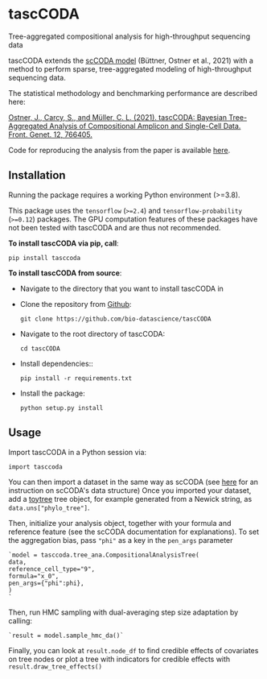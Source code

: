 # tascCODA
Tree-aggregated compositional analysis for high-throughput sequencing data

tascCODA extends the [scCODA model](https://github.com/theislab/scCODA) (Büttner, Ostner et al., 2021)
with a method to perform sparse, tree-aggregated modeling of high-throughput sequencing data.


The statistical methodology and benchmarking performance are described here:
 
[Ostner, J., Carcy, S., and Müller, C. L. (2021). tascCODA: Bayesian Tree-Aggregated Analysis of Compositional Amplicon and Single-Cell Data. Front. Genet. 12, 766405.](https://www.frontiersin.org/articles/10.3389/fgene.2021.766405/full)

Code for reproducing the analysis from the paper is available [here](https://github.com/bio-datascience/tascCODA_reproducibility).

## Installation

Running the package requires a working Python environment (>=3.8).

This package uses the `tensorflow` (`>=2.4`) and `tensorflow-probability` (`>=0.12`) packages.
The GPU computation features of these packages have not been tested with tascCODA and are thus not recommended.
    
**To install tascCODA via pip, call**:

    pip install tasccoda


**To install tascCODA from source**:

- Navigate to the directory that you want to install tascCODA in
- Clone the repository from [Github](https://github.com/bio-datascience/tascCODA):

    `git clone https://github.com/bio-datascience/tascCODA`

- Navigate to the root directory of tascCODA:

    `cd tascCODA`

- Install dependencies::

    `pip install -r requirements.txt`

- Install the package:

    `python setup.py install`


## Usage

Import tascCODA in a Python session via:

    import tasccoda

You can then import a dataset in the same way as scCODA (see [here](https://sccoda.readthedocs.io/en/latest/) for an instruction on scCODA's data structure)
Once you imported your dataset, add a [toytree](https://github.com/eaton-lab/toytree) tree object, for example generated from a Newick string, as `data.uns["phylo_tree"]`.

Then, initialize your analysis object, together with your formula and reference feature (see the scCODA documentation for explanations).
To set the aggregation bias, pass `"phi"` as a key in the `pen_args` parameter

    `model = tasccoda.tree_ana.CompositionalAnalysisTree(
    data,
    reference_cell_type="9",
    formula="x_0",
    pen_args={"phi":phi},
    )
    `

Then, run HMC sampling with dual-averaging step size adaptation by calling:

    `result = model.sample_hmc_da()`

Finally, you can look at `result.node_df` to find credible effects of covariates on tree nodes 
or plot a tree with indicators for credible effects with `result.draw_tree_effects()`
